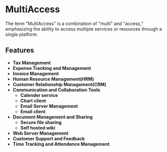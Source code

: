 # MultiAccess
The term "MultiAccess" is a combination of "multi" and "access," emphasizing the ability to access multiple services or resources through a single platform.

## Features

- **Tax Management**
- **Expense Tracking and Management**
- **Invoice Management**
- **Human Resource Management(HRM)**
- **Customer Relationship Management(CRM)**
- **Communication and Collaboration Tools**
  - **Calender service** 
  - **Chart client**
  - **Email Server Management**
  - **Email client**
- **Document Management and Sharing**
  - **Secure file sharing**
  - **Self hosted wiki**
- **Web Server Management**
- **Customer Support and Feedback**
- **Time Tracking and Attendance Management**

<!--

**Here are some ideas to get you started:**

🙋‍♀️ A short introduction - what is your organization all about?
🌈 Contribution guidelines - how can the community get involved?
👩‍💻 Useful resources - where can the community find your docs? Is there anything else the community should know?
🍿 Fun facts - what does your team eat for breakfast?
🧙 Remember, you can do mighty things with the power of [Markdown](https://docs.github.com/github/writing-on-github/getting-started-with-writing-and-formatting-on-github/basic-writing-and-formatting-syntax)
-->
